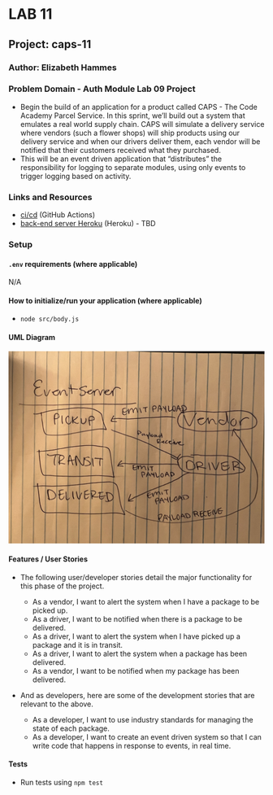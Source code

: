 # LAB 11

## Project: caps-11

### Author: Elizabeth Hammes

### Problem Domain - Auth Module Lab 09 Project

* Begin the build of an application for a product called CAPS - The Code Academy Parcel Service. In this sprint, we’ll build out a system that emulates a real world supply chain. CAPS will simulate a delivery service where vendors (such a flower shops) will ship products using our delivery service and when our drivers deliver them, each vendor will be notified that their customers received what they purchased.
* This will be an event driven application that “distributes” the responsibility for logging to separate modules, using only events to trigger logging based on activity.

### Links and Resources

* [ci/cd](https://github.com/ehammes/caps-11/actions) (GitHub Actions)
* [back-end server Heroku]() (Heroku) - TBD

### Setup

#### `.env` requirements (where applicable)

N/A

#### How to initialize/run your application (where applicable)

* `node src/body.js`

#### UML Diagram

![lab 11 uml](./src/img/lab11.jpg)

#### Features / User Stories

* The following user/developer stories detail the major functionality for this phase of the project.
  * As a vendor, I want to alert the system when I have a package to be picked up.
  * As a driver, I want to be notified when there is a package to be delivered.
  * As a driver, I want to alert the system when I have picked up a package and it is in transit.
  * As a driver, I want to alert the system when a package has been delivered.
  * As a vendor, I want to be notified when my package has been delivered.

* And as developers, here are some of the development stories that are relevant to the above.
  * As a developer, I want to use industry standards for managing the state of each package.
  * As a developer, I want to create an event driven system so that I can write code that happens in response to events, in real time.

#### Tests

* Run tests using `npm test`
